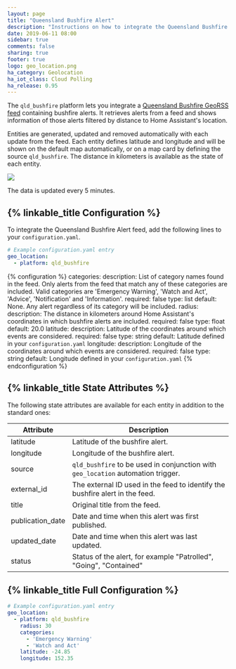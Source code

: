 ```yaml
---
layout: page
title: "Queensland Bushfire Alert"
description: "Instructions on how to integrate the Queensland Bushfire Alert feed into Home Assistant."
date: 2019-06-11 08:00
sidebar: true
comments: false
sharing: true
footer: true
logo: geo_location.png
ha_category: Geolocation
ha_iot_class: Cloud Polling
ha_release: 0.95
---
```


The `qld_bushfire` platform lets you integrate a 
[Queensland Bushfire GeoRSS feed](https://www.ruralfire.qld.gov.au/map/Pages/default.aspx) 
containing bushfire alerts. It retrieves alerts from a feed and shows 
information of those alerts filtered by distance to Home Assistant's location.

Entities are generated, updated and removed automatically with each update 
from the feed. Each entity defines latitude and longitude and will be shown 
on the default map automatically, or on a map card by defining the source 
`qld_bushfire`. The distance in kilometers is available as the state 
of each entity.

<p class='img'>
  <img src='{{site_root}}/images/screenshots/qld-bushfire-feed-map.png' />
</p>

The data is updated every 5 minutes.

## {% linkable_title Configuration %}

To integrate the Queensland Bushfire Alert feed, add the following lines to 
your `configuration.yaml`.

```yaml
# Example configuration.yaml entry
geo_location:
  - platform: qld_bushfire
```

{% configuration %}
categories:
  description: List of category names found in the feed. Only alerts from the feed that match any of these categories are included. Valid categories are 'Emergency Warning', 'Watch and Act', 'Advice', 'Notification' and 'Information'.
  required: false
  type: list
  default: None. Any alert regardless of its category will be included.
radius:
  description: The distance in kilometers around Home Assistant's coordinates in which bushfire alerts are included.
  required: false
  type: float
  default: 20.0
latitude:
  description: Latitude of the coordinates around which events are considered.
  required: false
  type: string
  default: Latitude defined in your `configuration.yaml`
longitude:
  description: Longitude of the coordinates around which events are considered.
  required: false
  type: string
  default: Longitude defined in your `configuration.yaml`
{% endconfiguration %}


## {% linkable_title State Attributes %}

The following state attributes are available for each entity in addition to 
the standard ones:

| Attribute        | Description |
|------------------|-------------|
| latitude         | Latitude of the bushfire alert. |
| longitude        | Longitude of the bushfire alert. |
| source           | `qld_bushfire` to be used in conjunction with `geo_location` automation trigger. |
| external_id      | The external ID used in the feed to identify the bushfire alert in the feed. |
| title            | Original title from the feed. |
| publication_date | Date and time when this alert was first published. |
| updated_date     | Date and time when this alert was last updated. |
| status           | Status of the alert, for example "Patrolled", "Going", "Contained" |

## {% linkable_title Full Configuration %}

```yaml
# Example configuration.yaml entry
geo_location:
  - platform: qld_bushfire
    radius: 30
    categories:
      - 'Emergency Warning'
      - 'Watch and Act'
    latitude: -24.85
    longitude: 152.35
```
